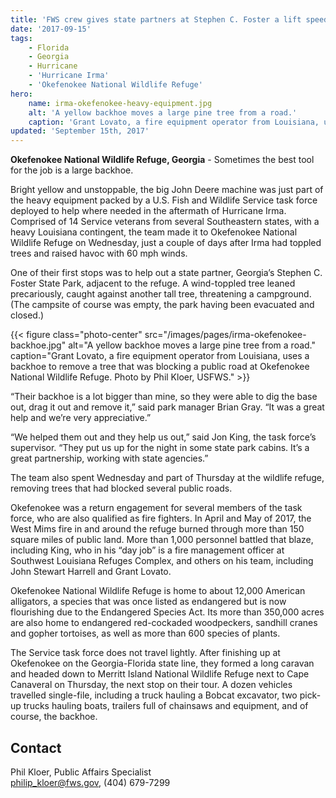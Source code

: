 ```yaml
---
title: 'FWS crew gives state partners at Stephen C. Foster a lift speeding up its reopening'
date: '2017-09-15'
tags:
    - Florida
    - Georgia
    - Hurricane
    - 'Hurricane Irma'
    - 'Okefenokee National Wildlife Refuge'
hero:
    name: irma-okefenokee-heavy-equipment.jpg
    alt: 'A yellow backhoe moves a large pine tree from a road.'
    caption: 'Grant Lovato, a fire equipment operator from Louisiana, uses a backhoe to remove a tree that was blocking a public road at Okefenokee National Wildlife Refuge. Photo by Phil Kloer, USFWS.'
updated: 'September 15th, 2017'
---
```


**Okefenokee National Wildlife Refuge, Georgia** - Sometimes the best tool for the job is a large backhoe.

Bright yellow and unstoppable, the big John Deere machine was just part of the heavy equipment packed by a U.S. Fish and Wildlife Service task force deployed to help where needed in the aftermath of Hurricane Irma. Comprised of 14 Service veterans from several Southeastern states, with a heavy Louisiana contingent, the team made it to Okefenokee National Wildlife Refuge on Wednesday, just a couple of days after Irma had toppled trees and raised havoc with 60 mph winds.

One of their first stops was to help out a state partner, Georgia’s Stephen C. Foster State Park, adjacent to the refuge. A wind-toppled tree leaned precariously, caught against another tall tree, threatening a campground. (The campsite of course was empty, the park having been evacuated and closed.)

{{< figure class="photo-center" src="/images/pages/irma-okefenokee-backhoe.jpg" alt="A yellow backhoe moves a large pine tree from a road." caption="Grant Lovato, a fire equipment operator from Louisiana, uses a backhoe to remove a tree that was blocking a public road at Okefenokee National Wildlife Refuge. Photo by Phil Kloer, USFWS." >}}

“Their backhoe is a lot bigger than mine, so they were able to dig the base out, drag it out and remove it,” said park manager Brian Gray. “It was a great help and we’re very appreciative.”

“We helped them out and they help us out,” said Jon King, the task force’s supervisor. “They put us up for the night in some state park cabins. It’s a great partnership, working with state agencies.”

The team also spent Wednesday and part of Thursday at the wildlife refuge, removing trees that had blocked several public roads.

Okefenokee was a return engagement for several members of the task force, who are also qualified as fire fighters. In April and May of 2017, the West Mims fire in and around the refuge burned through more than 150 square miles of public land. More than 1,000 personnel battled that blaze, including King, who in his “day job” is a fire management officer at Southwest Louisiana Refuges Complex, and others on his team, including John Stewart Harrell and Grant Lovato.

Okefenokee National Wildlife Refuge is home to about 12,000 American alligators, a species that was once listed as endangered but is now flourishing due to the Endangered Species Act. Its more than 350,000 acres are also home to endangered red-cockaded woodpeckers, sandhill cranes and gopher tortoises, as well as more than 600 species of plants.

The Service task force does not travel lightly. After finishing up at Okefenokee on the Georgia-Florida state line, they formed a long caravan and headed down to Merritt Island National Wildlife Refuge next to Cape Canaveral on Thursday, the next stop on their tour. A dozen vehicles travelled single-file, including a truck hauling a Bobcat excavator, two pick-up trucks hauling boats, trailers full of chainsaws and equipment, and of course, the backhoe.

## Contact

Phil Kloer, Public Affairs Specialist  
[philip_kloer@fws.gov](mailto:philip_kloer@fws.gov), (404) 679-7299
